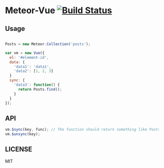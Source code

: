 Meteor-Vue [![Build Status](https://travis-ci.org/zhouzhuojie/meteor-vue.svg?branch=master)](https://travis-ci.org/zhouzhuojie/meteor-vue)
===============

Usage
-------
```javascript

Posts = new Meteor.Collection('posts');

var vm = new Vue({
  el: '#element-id',
  data: {
    'data1': 'data1',
    'data2': [1, 2, 3]
  }
  sync: {
    'data3': function() {
      return Posts.find();
    }
  }
});

```

API
------
```javascript
vm.$sync(key, func); // The function should return something like Posts.find() or Posts.findOne()
vm.$unsync(key);
```


LICENSE
-------
MIT
